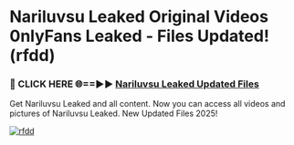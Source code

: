 # Nariluvsu Leaked Original Videos 0nlyFans Leaked - Files Updated! (rfdd)

<h3>🔴 CLICK HERE 🌐==►► <a href="https://tinyurl.com/2m67pmp6" rel="nofollow">Nariluvsu Leaked Updated Files</a></h3>

Get Nariluvsu Leaked and all content. Now you can access all videos and pictures of Nariluvsu Leaked. New Updated Files 2025!

[![rfdd](https://i.imgur.com/H4QAA4z.gif)](https://tinyurl.com/2m67pmp6)